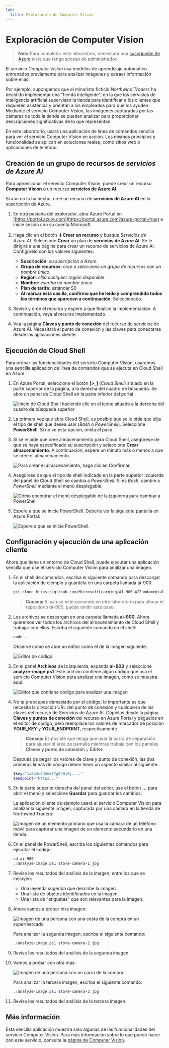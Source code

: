 ```yaml
---
lab:
  title: Exploración de Computer Vision
---
```


# Exploración de Computer Vision

> **Nota** Para completar este laboratorio, necesitará una [suscripción de Azure](https://azure.microsoft.com/free?azure-portal=true) en la que tenga acceso de administrador.

El servicio *Computer Vision* usa modelos de aprendizaje automático entrenados previamente para analizar imágenes y extraer información sobre ellas.

Por ejemplo, supongamos que el minorista ficticio *Northwind Traders* ha decidido implementar una "tienda inteligente", en la que los servicios de inteligencia artificial supervisan la tienda para identificar a los clientes que requieren asistencia y orientan a los empleados para que los ayuden. Mediante el servicio Computer Vision, las imágenes capturadas por las cámaras de toda la tienda se pueden analizar para proporcionar descripciones significativas de lo que representan.

En este laboratorio, usará una aplicación de línea de comandos sencilla para ver el servicio Computer Vision en acción. Los mismos principios y funcionalidad se aplican en soluciones reales, como sitios web o aplicaciones de teléfono.

## Creación de un grupo de recursos de *servicios de Azure AI*

Para aprovisionar el servicio Computer Vision, puede crear un recurso **Computer Vision** o un recurso **servicios de Azure AI**.

Si aún no lo ha hecho, cree un recurso de **servicios de Azure AI** en la suscripción de Azure.

1. En otra pestaña del explorador, abra Azure Portal en [https://portal.azure.com](https://portal.azure.com?azure-portal=true) e inicie sesión con su cuenta Microsoft.

1. Haga clic en el botón **&#65291;Crear un recurso** y busque *Servicios de Azure AI*. Seleccione **Crear** un plan de **servicios de Azure AI**. Se le dirigirá a una página para crear un recurso de servicios de Azure AI. Configúrelo con los valores siguientes:
    - **Suscripción**: *su suscripción a Azure*.
    - **Grupo de recursos**: *cree o seleccione un grupo de recursos con un nombre único*.
    - **Región**: *elija cualquier región disponible*.
    - **Nombre**: *escriba un nombre único*.
    - **Plan de tarifa**: estándar S0
    - **Al marcar esta casilla, confirmo que he leído y comprendido todos los términos que aparecen a continuación**: Seleccionado.

1. Revise y cree el recurso y espere a que finalice la implementación. A continuación, vaya al recurso implementado.

1. Vea la página **Claves y punto de conexión** del recurso de servicios de Azure AI. Necesitará el punto de conexión y las claves para conectarse desde las aplicaciones cliente.

## Ejecución de Cloud Shell

Para probar las funcionalidades del servicio Computer Vision, usaremos una sencilla aplicación de línea de comandos que se ejecuta en Cloud Shell en Azure.

1. En Azure Portal, seleccione el botón **[>_]** (*Cloud Shell*) situado en la parte superior de la página, a la derecha del cuadro de búsqueda. Se abre un panel de Cloud Shell en la parte inferior del portal.

    ![Inicio de Cloud Shell haciendo clic en el icono situado a la derecha del cuadro de búsqueda superior](media/analyze-images-computer-vision-service/powershell-portal-guide-1.png)

1. La primera vez que abra Cloud Shell, es posible que se le pida que elija el tipo de shell que desea usar (*Bash* o *PowerShell*). Seleccione **PowerShell**. Si no ve esta opción, omita el paso.  

1. Si se le pide que cree almacenamiento para Cloud Shell, asegúrese de que se haya especificado su suscripción y seleccione **Crear almacenamiento**. A continuación, espere un minuto más o menos a que se cree el almacenamiento.

    ![Para crear el almacenamiento, haga clic en Confirmar.](media/analyze-images-computer-vision-service/powershell-portal-guide-2.png)

1. Asegúrese de que el tipo de shell indicado en la parte superior izquierda del panel de Cloud Shell se cambia a *PowerShell*. Si es *Bash*, cambie a *PowerShell* mediante el menú desplegable.

    ![Cómo encontrar el menú desplegable de la izquierda para cambiar a PowerShell](media/analyze-images-computer-vision-service/powershell-portal-guide-3.png)

1. Espere a que se inicie PowerShell. Debería ver la siguiente pantalla en Azure Portal:  

    ![Espere a que se inicie PowerShell.](media/analyze-images-computer-vision-service/powershell-prompt.png)

## Configuración y ejecución de una aplicación cliente

Ahora que tiene un entorno de Cloud Shell, puede ejecutar una aplicación sencilla que use el servicio Computer Vision para analizar una imagen.

1. En el shell de comandos, escriba el siguiente comando para descargar la aplicación de ejemplo y guárdela en una carpeta llamada ai-900.

    ```PowerShell
    git clone https://github.com/MicrosoftLearning/AI-900-AIFundamentals ai-900
    ```

    > **Consejo** Si ya usó este comando en otro laboratorio para clonar el repositorio *ai-900*, puede omitir este paso.

1. Los archivos se descargan en una carpeta llamada **ai-900**. Ahora queremos ver todos los archivos del almacenamiento de Cloud Shell y trabajar con ellos. Escriba el siguiente comando en el shell:

    ```PowerShell
    code .
    ```

    Observe cómo se abre un editor como el de la imagen siguiente:

    ![Editor de código.](media/analyze-images-computer-vision-service/powershell-portal-guide-4.png)

1. En el panel **Archivos** de la izquierda, expanda **ai-900** y seleccione **analyze-image.ps1**. Este archivo contiene algún código que usa el servicio Computer Vision para analizar una imagen, como se muestra aquí:

    ![Editor que contiene código para analizar una imagen](media/analyze-images-computer-vision-service/analyze-image-code.png)

1. No te preocupes demasiado por el código; lo importante es que necesita la dirección URL del punto de conexión y cualquiera de las claves del recurso de Servicios de Azure AI. Cópielos desde la página **Claves y puntos de conexión** del recurso en Azure Portal y péguelos en el editor de código, pero reemplace los valores de marcador de posición **YOUR_KEY** y **YOUR_ENDPOINT**, respectivamente.

    > **Consejo** Es posible que tenga que usar la barra de separación para ajustar el área de pantalla mientras trabaja con los paneles **Claves y punto de conexión** y **Editor**.

    Después de pegar los valores de clave y punto de conexión, las dos primeras líneas de código deben tener un aspecto similar al siguiente:

    ```PowerShell
    $key="1a2b3c4d5e6f7g8h9i0j...."    
    $endpoint="https..."
    ```

1. En la parte superior derecha del panel del editor, use el botón **...** para abrir el menú y seleccione **Guardar** para guardar los cambios.

    La aplicación cliente de ejemplo usará el servicio Computer Vision para analizar la siguiente imagen, capturada por una cámara en la tienda de Northwind Traders:

    ![Imagen de un elemento primario que usa la cámara de un teléfono móvil para capturar una imagen de un elemento secundario en una tienda.](media/analyze-images-computer-vision-service/store-camera-1.jpg)

1. En el panel de PowerShell, escriba los siguientes comandos para ejecutar el código:

    ```PowerShell
    cd ai-900
    ./analyze-image.ps1 store-camera-1.jpg
    ```

1. Revise los resultados del análisis de la imagen, entre los que se incluyen:
    - Una leyenda sugerida que describe la imagen.
    - Una lista de objetos identificados en la imagen.
    - Una lista de "etiquetas" que son relevantes para la imagen.

1. Ahora vamos a probar otra imagen:

    ![Imagen de una persona con una cesta de la compra en un supermercado](media/analyze-images-computer-vision-service/store-camera-2.jpg)

    Para analizar la segunda imagen, escriba el siguiente comando:

    ```PowerShell
    ./analyze-image.ps1 store-camera-2.jpg
    ```

1. Revise los resultados del análisis de la segunda imagen.

1. Vamos a probar con otra más:

    ![Imagen de una persona con un carro de la compra](media/analyze-images-computer-vision-service/store-camera-3.jpg)

    Para analizar la tercera imagen, escriba el siguiente comando:

    ```PowerShell
    ./analyze-image.ps1 store-camera-3.jpg
    ```

1. Revise los resultados del análisis de la tercera imagen.

## Más información

Esta sencilla aplicación muestra solo algunas de las funcionalidades del servicio Computer Vision. Para más información sobre lo que puede hacer con este servicio, consulte la [página de Computer Vision](https://azure.microsoft.com/products/ai-services?activetab=pivot:visiontab).
